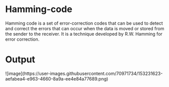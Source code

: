# Hamming-code
Hamming code is a set of error-correction codes that can be used to detect and correct the errors that can occur when the data is moved or stored from the sender to the receiver. It is a technique developed by R.W. Hamming for error correction.

<h1>Output</h2>
![image](https://user-images.githubusercontent.com/70971734/153231623-aefabea4-e963-4660-8a9a-ee4e84a77689.png)
